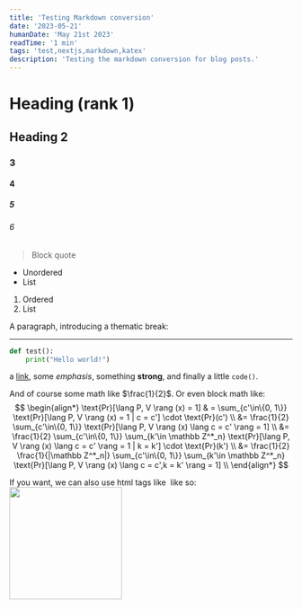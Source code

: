 ```yaml
---
title: 'Testing Markdown conversion'
date: '2023-05-21'
humanDate: 'May 21st 2023'
readTime: '1 min'
tags: 'test,nextjs,markdown,katex'
description: 'Testing the markdown conversion for blog posts.'
---
```


# Heading (rank 1)
## Heading 2
### 3
#### 4
##### 5
###### 6

> Block quote

* Unordered
* List

1. Ordered
2. List

A paragraph, introducing a thematic break:

---

```python
def test():
    print("Hello world!")
```

a [link](https://example.com), some *emphasis*, something **strong**, and finally a little `code()`.

And of course some math like $\frac{1}{2}$.
Or even block math like:
$$
    \begin{align*}
    \text{Pr}[\lang P, V \rang (x) = 1]   & = \sum_{c'\in\{0, 1\}} \text{Pr}[\lang P, V \rang (x) = 1 | c = c'] \cdot \text{Pr}(c') \\
    &= \frac{1}{2} \sum_{c'\in\{0, 1\}} \text{Pr}[\lang P, V \rang (x) \lang c = c' \rang = 1] \\
    &= \frac{1}{2} \sum_{c'\in\{0, 1\}} \sum_{k'\in \mathbb Z^*_n} \text{Pr}[\lang P, V \rang (x) \lang c = c' \rang = 1 | k = k'] \cdot \text{Pr}(k') \\
    &= \frac{1}{2} \frac{1}{|\mathbb Z^*_n|} \sum_{c'\in\{0, 1\}} \sum_{k'\in \mathbb Z^*_n} \text{Pr}[\lang P, V \rang (x) \lang c = c',k = k' \rang = 1] \\
    \end{align*}
$$

If you want, we can also use html tags like <img/> like so:
<img src="/blog/images/test.webp" width="200" height="200" />
